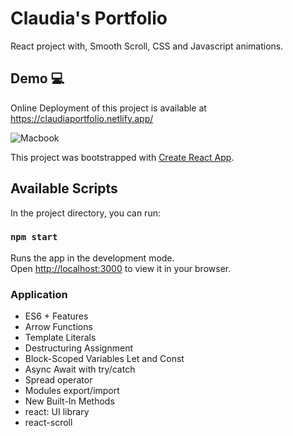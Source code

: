 # Claudia's Portfolio

React project with, Smooth Scroll, CSS and Javascript animations.

## Demo :computer:

Online Deployment of this project is available at https://claudiaportfolio.netlify.app/


![Macbook](https://user-images.githubusercontent.com/55986532/154958423-06d1577f-1241-4f9b-8092-d549438f3c8a.png)

This project was bootstrapped with [Create React App](https://github.com/facebook/create-react-app).

## Available Scripts

In the project directory, you can run:

### `npm start`

Runs the app in the development mode.\
Open [http://localhost:3000](http://localhost:3000) to view it in your browser.

### Application
- ES6 + Features
- Arrow Functions
- Template Literals
- Destructuring Assignment
- Block-Scoped Variables Let and Const
- Async Await with try/catch
- Spread operator
- Modules export/import
- New Built-In Methods
- react: UI library
- react-scroll

